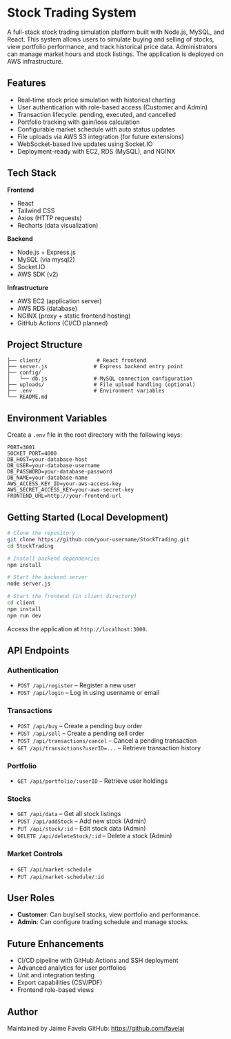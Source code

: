 # Stock Trading System

A full-stack stock trading simulation platform built with Node.js, MySQL, and React. This system allows users to simulate buying and selling of stocks, view portfolio performance, and track historical price data. Administrators can manage market hours and stock listings. The application is deployed on AWS infrastructure.

## Features

- Real-time stock price simulation with historical charting
- User authentication with role-based access (Customer and Admin)
- Transaction lifecycle: pending, executed, and cancelled
- Portfolio tracking with gain/loss calculation
- Configurable market schedule with auto status updates
- File uploads via AWS S3 integration (for future extensions)
- WebSocket-based live updates using Socket.IO
- Deployment-ready with EC2, RDS (MySQL), and NGINX

## Tech Stack

**Frontend**
- React
- Tailwind CSS
- Axios (HTTP requests)
- Recharts (data visualization)

**Backend**
- Node.js + Express.js
- MySQL (via mysql2)
- Socket.IO
- AWS SDK (v2)

**Infrastructure**
- AWS EC2 (application server)
- AWS RDS (database)
- NGINX (proxy + static frontend hosting)
- GitHub Actions (CI/CD planned)

## Project Structure

```
├── client/                  # React frontend
├── server.js               # Express backend entry point
├── config/
│   └── db.js               # MySQL connection configuration
├── uploads/                # File upload handling (optional)
├── .env                    # Environment variables
└── README.md
```

## Environment Variables

Create a `.env` file in the root directory with the following keys:

```
PORT=3001
SOCKET_PORT=4000
DB_HOST=your-database-host
DB_USER=your-database-username
DB_PASSWORD=your-database-password
DB_NAME=your-database-name
AWS_ACCESS_KEY_ID=your-aws-access-key
AWS_SECRET_ACCESS_KEY=your-aws-secret-key
FRONTEND_URL=http://your-frontend-url
```

## Getting Started (Local Development)

```bash
# Clone the repository
git clone https://github.com/your-username/StockTrading.git
cd StockTrading

# Install backend dependencies
npm install

# Start the backend server
node server.js

# Start the frontend (in client directory)
cd client
npm install
npm run dev
```

Access the application at `http://localhost:3000`.

## API Endpoints

### Authentication
- `POST /api/register` – Register a new user
- `POST /api/login` – Log in using username or email

### Transactions
- `POST /api/buy` – Create a pending buy order
- `POST /api/sell` – Create a pending sell order
- `POST /api/transactions/cancel` – Cancel a pending transaction
- `GET /api/transactions?userID=...` – Retrieve transaction history

### Portfolio
- `GET /api/portfolio/:userID` – Retrieve user holdings

### Stocks
- `GET /api/data` – Get all stock listings
- `POST /api/addStock` – Add new stock (Admin)
- `PUT /api/stock/:id` – Edit stock data (Admin)
- `DELETE /api/deleteStock/:id` – Delete a stock (Admin)

### Market Controls
- `GET /api/market-schedule`
- `PUT /api/market-schedule/:id`

## User Roles

- **Customer**: Can buy/sell stocks, view portfolio and performance.
- **Admin**: Can configure trading schedule and manage stocks.

## Future Enhancements

- CI/CD pipeline with GitHub Actions and SSH deployment
- Advanced analytics for user portfolios
- Unit and integration testing
- Export capabilities (CSV/PDF)
- Frontend role-based views

## Author

Maintained by Jaime Favela
GitHub: https://github.com/favelaj
